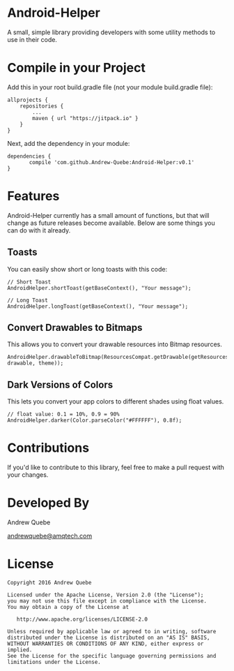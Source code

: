 # Android-Helper
A small, simple library providing developers with some utility methods to use in their code.

# Compile in your Project
Add this in your root build.gradle file (not your module build.gradle file):

```
allprojects {
	repositories {
		...
		maven { url "https://jitpack.io" }
	}
}
```

Next, add the dependency in your module:

```
dependencies {
	   compile 'com.github.Andrew-Quebe:Android-Helper:v0.1'
}
````

# Features
Android-Helper currently has a small amount of functions, but that will change as future releases become available. Below are some things you can do with it already.

## Toasts
You can easily show short or long toasts with this code:

```
// Short Toast
AndroidHelper.shortToast(getBaseContext(), "Your message");

// Long Toast
AndroidHelper.longToast(getBaseContext(), "Your message");
```

## Convert Drawables to Bitmaps
This allows you to convert your drawable resources into Bitmap resources.

```
AndroidHelper.drawableToBitmap(ResourcesCompat.getDrawable(getResources(), drawable, theme));
```

## Dark Versions of Colors
This lets you convert your app colors to different shades using float values.

```
// float value: 0.1 = 10%, 0.9 = 90%
AndroidHelper.darker(Color.parseColor("#FFFFFF"), 0.8f);
```

# Contributions
If you'd like to contribute to this library, feel free to make a pull request with your changes. 

# Developed By
Andrew Quebe

[andrewquebe@amqtech.com](mailto:andrewquebe@amqtech.com)

# License

```
Copyright 2016 Andrew Quebe

Licensed under the Apache License, Version 2.0 (the "License");
you may not use this file except in compliance with the License.
You may obtain a copy of the License at

   http://www.apache.org/licenses/LICENSE-2.0

Unless required by applicable law or agreed to in writing, software
distributed under the License is distributed on an "AS IS" BASIS,
WITHOUT WARRANTIES OR CONDITIONS OF ANY KIND, either express or implied.
See the License for the specific language governing permissions and
limitations under the License.
```

